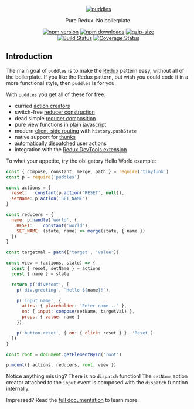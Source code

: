 <p align="center">
  <a href="#"><img src="https://user-images.githubusercontent.com/888052/31304037-9a1d36ba-aae6-11e7-913e-8cb5d61c561a.png" alt="puddles" style="max-width:100%;"></a>
</p>
<p align="center">
  Pure Redux. No boilerplate.
</p>
<p align="center">
  <a href="https://www.npmjs.com/package/puddles"><img src="https://img.shields.io/npm/v/puddles.svg" alt="npm version" style="max-width:100%;"></a>
  <a href="https://www.npmjs.com/package/puddles"><img src="https://img.shields.io/npm/dm/puddles.svg" alt="npm downloads" style="max-width:100%;"></a>
  <a href="#"><img src="https://img.shields.io/badge/gzip--size-7.24%20kB-blue.svg" alt="gzip-size" style="max-width:100%;"></a>
  <br />
  <a href="https://travis-ci.org/flintinatux/puddles"><img src="https://travis-ci.org/flintinatux/puddles.svg?branch=master" alt="Build Status" style="max-width:100%;"></a>
  <a href="https://coveralls.io/github/flintinatux/puddles?branch=master"><img src="https://coveralls.io/repos/github/flintinatux/puddles/badge.svg?branch=master" alt="Coverage Status" style="max-width:100%;"></a>

## Introduction

The main goal of `puddles` is to make the [Redux](http://redux.js.org/) pattern easy, without all of the boilerplate.  If you like the Redux pattern, but wish you could code it in a more functional style, then `puddles` is for you.

With `puddles` you get all of these for free:

- curried [action creators](https://github.com/flintinatux/puddles/blob/master/docs/API.md#paction)
- switch-free [reducer construction](https://github.com/flintinatux/puddles/blob/master/docs/API.md#phandle)
- dead simple [reducer composition](https://github.com/flintinatux/puddles/blob/master/docs/API.md#pmount)
- pure view functions in [plain javascript](https://github.com/flintinatux/puddles/blob/master/docs/API.md#p)
- modern [client-side routing](https://github.com/flintinatux/puddles/blob/master/docs/API.md#pmount) with `history.pushState`
- native support for [thunks](https://github.com/flintinatux/puddles/blob/master/docs/API.md#pmount)
- [automatically dispatched](https://github.com/flintinatux/puddles/blob/master/docs/API.md#pmount) user actions
- integration with the [Redux DevTools extension](https://github.com/flintinatux/puddles/blob/master/docs/API.md#pmount)

To whet your appetite, try the obligatory Hello World example:

```js
const { compose, constant, merge, path } = require('tinyfunk')
const p = require('puddles')

const actions = {
  reset:   constant(p.action('RESET', null)),
  setName: p.action('SET_NAME')
}

const reducers = {
  name: p.handle('world', {
    RESET:    constant('world'),
    SET_NAME: (state, name) => merge(state, { name })
  })
}

const targetVal = path(['target', 'value'])

const view = (actions, state) => {
  const { reset, setName } = actions
  const { name } = state

  return p('div#root', [
    p('div.greeting', `Hello ${name}!`),

    p('input.name', {
      attrs: { placeholder: 'Enter name...' },
      on: { input: compose(setName, targetVal) },
      props: { value: name }
    }),

    p('button.reset', { on: { click: reset } }, 'Reset')
  ])
}

const root = document.getElementById('root')

p.mount({ actions, reducers, root, view })
```

Notice anything missing?  There is no `dispatch` function!  The `setName` action creator attached to the `input` event is composed with the `dispatch` function internally.

Impressed?  Read the [full documentation](https://github.com/flintinatux/puddles/blob/master/docs/API.md) to learn more.
